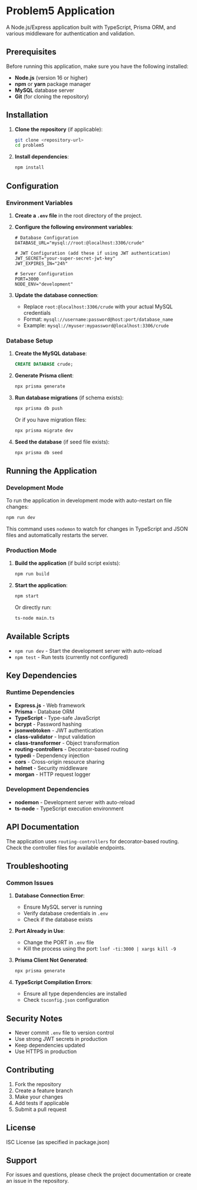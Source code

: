 # Problem5 Application

A Node.js/Express application built with TypeScript, Prisma ORM, and various middleware for authentication and validation.

## Prerequisites

Before running this application, make sure you have the following installed:

- **Node.js** (version 16 or higher)
- **npm** or **yarn** package manager
- **MySQL** database server
- **Git** (for cloning the repository)

## Installation

1. **Clone the repository** (if applicable):
   ```bash
   git clone <repository-url>
   cd problem5
   ```

2. **Install dependencies**:
   ```bash
   npm install
   ```

## Configuration

### Environment Variables

1. **Create a `.env` file** in the root directory of the project.

2. **Configure the following environment variables**:
   ```env
   # Database Configuration
   DATABASE_URL="mysql://root:@localhost:3306/crude"
   
   # JWT Configuration (add these if using JWT authentication)
   JWT_SECRET="your-super-secret-jwt-key"
   JWT_EXPIRES_IN="24h"
   
   # Server Configuration
   PORT=3000
   NODE_ENV="development"
   ```

3. **Update the database connection**:
   - Replace `root:@localhost:3306/crude` with your actual MySQL credentials
   - Format: `mysql://username:password@host:port/database_name`
   - Example: `mysql://myuser:mypassword@localhost:3306/crude`

### Database Setup

1. **Create the MySQL database**:
   ```sql
   CREATE DATABASE crude;
   ```

2. **Generate Prisma client**:
   ```bash
   npx prisma generate
   ```

3. **Run database migrations** (if schema exists):
   ```bash
   npx prisma db push
   ```
   
   Or if you have migration files:
   ```bash
   npx prisma migrate dev
   ```

4. **Seed the database** (if seed file exists):
   ```bash
   npx prisma db seed
   ```

## Running the Application

### Development Mode

To run the application in development mode with auto-restart on file changes:

```bash
npm run dev
```

This command uses `nodemon` to watch for changes in TypeScript and JSON files and automatically restarts the server.

### Production Mode

1. **Build the application** (if build script exists):
   ```bash
   npm run build
   ```

2. **Start the application**:
   ```bash
   npm start
   ```
   
   Or directly run:
   ```bash
   ts-node main.ts
   ```

## Available Scripts

- `npm run dev` - Start the development server with auto-reload
- `npm test` - Run tests (currently not configured)



## Key Dependencies

### Runtime Dependencies
- **Express.js** - Web framework
- **Prisma** - Database ORM
- **TypeScript** - Type-safe JavaScript
- **bcrypt** - Password hashing
- **jsonwebtoken** - JWT authentication
- **class-validator** - Input validation
- **class-transformer** - Object transformation
- **routing-controllers** - Decorator-based routing
- **typedi** - Dependency injection
- **cors** - Cross-origin resource sharing
- **helmet** - Security middleware
- **morgan** - HTTP request logger

### Development Dependencies
- **nodemon** - Development server with auto-reload
- **ts-node** - TypeScript execution environment

## API Documentation

The application uses `routing-controllers` for decorator-based routing. Check the controller files for available endpoints.

## Troubleshooting

### Common Issues

1. **Database Connection Error**:
   - Ensure MySQL server is running
   - Verify database credentials in `.env`
   - Check if the database exists

2. **Port Already in Use**:
   - Change the PORT in `.env` file
   - Kill the process using the port: `lsof -ti:3000 | xargs kill -9`

3. **Prisma Client Not Generated**:
   ```bash
   npx prisma generate
   ```

4. **TypeScript Compilation Errors**:
   - Ensure all type dependencies are installed
   - Check `tsconfig.json` configuration

## Security Notes

- Never commit `.env` file to version control
- Use strong JWT secrets in production
- Keep dependencies updated
- Use HTTPS in production

## Contributing

1. Fork the repository
2. Create a feature branch
3. Make your changes
4. Add tests if applicable
5. Submit a pull request

## License

ISC License (as specified in package.json)

## Support

For issues and questions, please check the project documentation or create an issue in the repository.